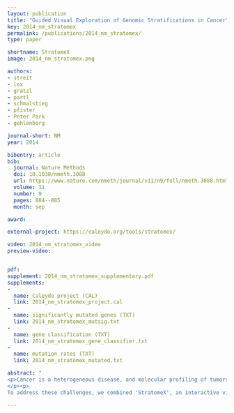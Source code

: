 ```yaml
---
layout: publication
title: "Guided Visual Exploration of Genomic Stratifications in Cancer"
key: 2014_nm_stratomex
permalink: /publications/2014_nm_stratomex/
type: paper

shortname: StratomeX
image: 2014_nm_stratomex.png

authors:
- streit
- lex
- gratzl
- partl
- schmalstieg
- pfister
- Peter Park
- gehlenborg

journal-short: NM
year: 2014

bibentry: article
bib:
  journal: Nature Methods
  doi: 10.1038/nmeth.3088
  url: https://www.nature.com/nmeth/journal/v11/n9/full/nmeth.3088.html
  volume: 11
  number: 9
  pages: 884--885
  month: sep

award:

external-project: https://caleydo.org/tools/stratomex/

video: 2014_nm_stratomex_video
preview-video:


pdf: 
supplement: 2014_nm_stratomex_supplementary.pdf
supplements:
- 
  name: Caleydo project (CAL)
  link: 2014_nm_stratomex_project.cal
- 
  name: significantly mutated genes (TXT)
  link: 2014_nm_stratomex_mutsig.txt
- 
  name: gene classification (TXT)
  link: 2014_nm_stratomex_gene_classifier.txt
- 
  name: mutation rates (TXT)
  link: 2014_nm_stratomex_mutated.txt

abstract: "
<p>Cancer is a heterogeneous disease, and molecular profiling of tumors from large cohorts has enabled characterization of new tumor subtypes. This is a prerequisite for improving personalized treatment and ultimately achieving better patient outcomes. Potential tumor subtypes can be identified with methods such as unsupervised clustering or network-based stratification, which assign patients to sets based on high-dimensional molecular profiles. Detailed characterization of identified sets and their interpretation, however, remain a time-consuming exploratory process.
</p><p>
To address these challenges, we combined 'StratomeX', an interactive visualization tool that is freely available at <a href='https://caleydo.org/'>https://caleydo.org/</a>, with exploration tools to efficiently compare multiple patient stratifications, to correlate patient sets with clinical information or genomic alterations and to view the differences between molecular profiles across patient sets. Although we focus on cancer genomics here, StratomeX can also be applied in other disease cohorts.</p>"

---
```


